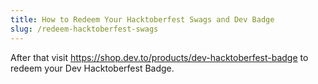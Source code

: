 ```yaml
---
title: How to Redeem Your Hacktoberfest Swags and Dev Badge
slug: /redeem-hacktoberfest-swags
---
```


After that visit https://shop.dev.to/products/dev-hacktoberfest-badge to redeem your Dev Hacktoberfest Badge.



